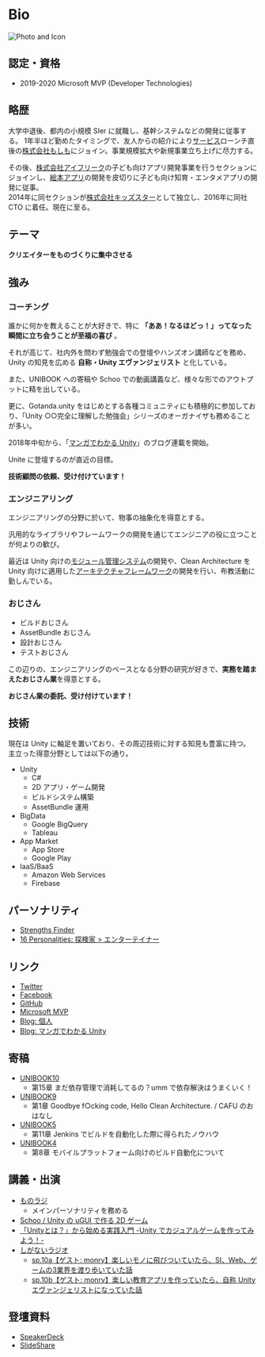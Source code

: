 # Bio

![Photo and Icon](https://user-images.githubusercontent.com/838945/47909678-f5e9b500-ded3-11e8-9566-79c03917d65d.png)

## 認定・資格

* 2019-2020 Microsoft MVP (Developer Technologies)

## 略歴

大学中退後、都内の小規模 SIer に就職し、基幹システムなどの開発に従事する。
1年半ほど勤めたタイミングで、友人からの紹介により[サービス](https://www.moshimo.com/)ローンチ直後の[株式会社もしも](https://www.moshimo.co.jp/)にジョイン。事業規模拡大や新規事業立ち上げに尽力する。

その後、[株式会社アイフリーク](http://www.i-freek.co.jp/)の子ども向けアプリ開発事業を行うセクションにジョインし、[絵本アプリ](http://ehonkan.jp/)の開発を皮切りに子ども向け知育・エンタメアプリの開発に従事。<br />2014年に同セクションが[株式会社キッズスター](https://www.kidsstar.co.jp/)として独立し、2016年に同社 CTO に着任。現在に至る。

## テーマ

**クリエイターをものづくりに集中させる**

## 強み

### コーチング

誰かに何かを教えることが大好きで、特に **「ああ！なるほどっ！」ってなった瞬間に立ち会うことが至福の喜び** 。

それが高じて、社内外を問わず勉強会での登壇やハンズオン講師などを務め、Unity の知見を広める **自称・Unity エヴァンジェリスト** と化している。

また、UNIBOOK への寄稿や Schoo での動画講義など、様々な形でのアウトプットに精を出している。

更に、Gotanda.unity をはじめとする各種コミュニティにも積極的に参加しており、「Unity ○○完全に理解した勉強会」シリーズのオーガナイザも務めることが多い。

2018年中旬から、「[マンガでわかる Unity](https://unity-manga.hatenablog.com/)」のブログ連載を開始。

Unite に登壇するのが直近の目標。

**技術顧問の依頼、受け付けています！**

### エンジニアリング

エンジニアリングの分野に於いて、物事の抽象化を得意とする。

汎用的なライブラリやフレームワークの開発を通じてエンジニアの役に立つことが何よりの歓び。

最近は Unity 向けの[モジュール管理システム](https://github.com/umm/umm)の開発や、Clean Architecture を Unity 向けに適用した[アーキテクチャフレームワーク](https://github.com/umm/cafu_core)の開発を行い、布教活動に勤しんでいる。

### おじさん

* ビルドおじさん
* AssetBundle おじさん
* 設計おじさん
* テストおじさん

この辺りの、エンジニアリングのベースとなる分野の研究が好きで、**実務を踏まえたおじさん業**を得意とする。

**おじさん業の委託、受け付けています！**

## 技術

現在は Unity に軸足を置いており、その周辺技術に対する知見も豊富に持つ。<br />
主立った得意分野としては以下の通り。

* Unity
    * C#
    * 2D アプリ・ゲーム開発
    * ビルドシステム構築
    * AssetBundle 運用
* BigData
    * Google BigQuery
    * Tableau
* App Market
    * App Store
    * Google Play
* IaaS/BaaS
    * Amazon Web Services
    * Firebase

## パーソナリティ

* [Strengths Finder](https://esa-pages.io/p/sharing/5874/posts/7/3e236da00f9b5c9fa671.html)
* [16 Personalities: 探検家 > エンターテイナー](https://www.16personalities.com/ja/esfp%E5%9E%8B%E3%81%AE%E6%80%A7%E6%A0%BC)

## リンク

* [Twitter](https://twitter.com/monry)
* [Facebook](https://www.facebook.com/monry84)
* [GitHub](https://github.com/monry)
* [Microsoft MVP](https://mvp.microsoft.com/ja-jp/PublicProfile/5003290)
* [Blog: 個人](https://monry.hatenablog.com/)
* [Blog: マンガでわかる Unity](https://unity-manga.hatenablog.com/)

## 寄稿

* [UNIBOOK10](https://booth.pm/ja/items/957654)
    * 第15章 まだ依存管理で消耗してるの？umm で依存解決はうまくいく！
* [UNIBOOK9](https://booth.pm/ja/items/831502)
    * 第1章 Goodbye f○cking code, Hello Clean Architecture. / CAFU のおはなし
* [UNIBOOK5](https://tatsu-zine.com/books/unibook5)
    * 第11章 Jenkins でビルドを自動化した際に得られたノウハウ
* [UNIBOOK4](https://tatsu-zine.com/books/unibook4)
    * 第8章 モバイルプラットフォーム向けのビルド自動化について

## 講義・出演

* [ものラジ](https://monorazi.hateblo.jp/)
    * メインパーソナリティを務める
* [Schoo / Unity の uGUI で作る 2D ゲーム](https://schoo.jp/class/4558)
* [「Unityとは？」から始める実践入門 -Unity でカジュアルゲームを作ってみよう！-](https://handsons.doorkeeper.jp/events/67418)
* [しがないラジオ](https://shiganai.org/)
    * [sp.10a【ゲスト: monry】楽しいモノに飛びついていたら、SI、Web、ゲームの3業界を渡り歩いていた話](https://shiganai.org/ep/sp10a-monry)
    * [sp.10b【ゲスト: monry】楽しい教育アプリを作っていたら、自称 Unity エヴァンジェリストになっていた話](https://shiganai.org/ep/sp10b-monry)

## 登壇資料

* [SpeakerDeck](https://speakerdeck.com/monry)
* [SlideShare](https://www.slideshare.net/monry84)
